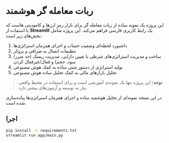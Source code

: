 # ربات معامله گر هوشمند

این پروژه یک نمونه ساده از ربات معامله گر برای بازار رمز ارزها و کامودیتی هاست که با استفاده از **Streamlit** یک رابط کاربری فارسی فراهم می‌کند. این پروژه شامل بخش‌های زیر است:

1. داشبورد لحظه‌ای وضعیت حساب و اجرای همزمان استراتژی‌ها
2. تنظیمات اتصال به صرافی و بروکر
3. ساخت و مدیریت استراتژی‌های شرطی با تعیین دارایی، مدیریت ریسک (حد ضرر/سود، حجم) و فعال/غیرفعال کردن
4. تولید استراتژی از دستور متنی ساده به کمک هوش مصنوعی
5. تحلیل بازارهای مالی به کمک تحلیل ساده هوش مصنوعی

> **توجه:** این پروژه تنها یک نمونه‌ی آموزشی است و برای استفاده در محیط واقعی نیاز به توسعه و آزمون‌های بیشتر دارد.

در این نسخه نمونه‌ای از تحلیل هوشمند ساده و اجرای همزمان استراتژی‌ها پیاده‌سازی شده است.

## اجرا

```bash
pip install -r requirements.txt
streamlit run app/main.py
```
